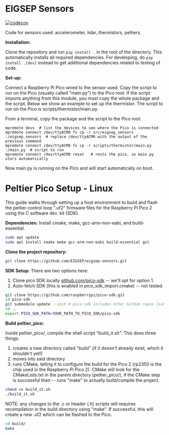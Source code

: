# EIGSEP Sensors

[![codecov](https://codecov.io/github/EIGSEP/eigsep-sensors/graph/badge.svg?token=WV88G15IG9)](https://codecov.io/github/EIGSEP/eigsep-sensors)

Code for sensors used: accelerometer, lidar, thermistors, peltiers.

**Installation:**

Clone the repository and run `pip install .` in the root of the directory. This automatically installs all required dependencies. For developing, do `pip install .[dev]` instead to get additional dependencies related to testing of code.

**Set-up:**

Connect a Raspberry Pi Pico wired to the sensor used. Copy the script to run on the Pico (usually called "main.py") to the Pico root. If the script imports anything from this module, you must copy the whole package and the script. Below we show an example to set up the thermistor. The script to run on the Pico is scripts/thermistor/main.py.

From a terminal, copy the package and the script to the Pico root:
```shell
mpremote devs  # list the devices to see where the Pico is connected
mpremote connect /dev/ttyACM0 fs cp -r src/eigsep_sensors :/eigsep_sensors  # replace /dev/ttyACM0 with the output of the previous command
mpremote connect /dev/ttyACM0 fs cp -r scripts/thermistor/main.py :/main.py  # script to run
mpremote connect /dev/ttyACM0 reset   # rests the pico, so main.py stars automatically
```

Now main.py is running on the Pico and will start automatically on boot.

# Peltier Pico Setup - Linux
 This guide walks through setting up a host environment to build and flash the peltier control loop ".uf2" firmware files for the Raspberry Pi Pico 2 using the C software dev. kit (SDK). 

 **Dependencies:**
 Install cmake, make, gcc-arm-non-eabi, and build-essential. 
```bash
sudo apt update
sudo apt install cmake make gcc-arm-non-eabi build-essential git
```

**Clone the project repository:**
```bash
git clone https://github.com/EIGSEP/eigsep-sensors.git
```

**SDK Setup:**
There are two options here:
1. Clone pico SDK locally [github.com/pico-sdk](https://github.com/raspberrypi/pico-sdk) -- we'll opt for option 1.
2. Auto-fetch SDK (this is enabled in pico_sdk_import.cmake) -- not tested.

```bash
git clone https://github.com/raspberrypi/pico-sdk.git
cd pico-sdk
git submodule update --init # pico-sdk includes other GitHub repos (submodules). 
cd ..
export PICO_SDK_PATH=YOUR_PATH_TO_PICO_SDK/pico-sdk
```

**Build peltier_pico:**

Inside peltier_pico/, compile the shell script "build_it.sh". This does three things:
1. creates a new directory called "build" (if it doesn't already exist, which it shouldn't yet!)
2. moves into said directory
3. runs CMake, telling it to configure the build for the Pico 2 (rp2350 is the chip used in the Raspberry Pi Pico 2). CMake will look for the CMakeLists.txt in the parent directory (peltier_pico/), if the CMake step is successful then -- runs "make" to actually build/compile the project.

```bash
chmod +x build_it.sh
./build_it.sh
```

NOTE: any changes to the .c or header (.h) scripts will requires recompilation in the build directory using "make". If successful, this will create a new .uf2 which can be flashed to the Pico.
```bash
cd build/
make
```

